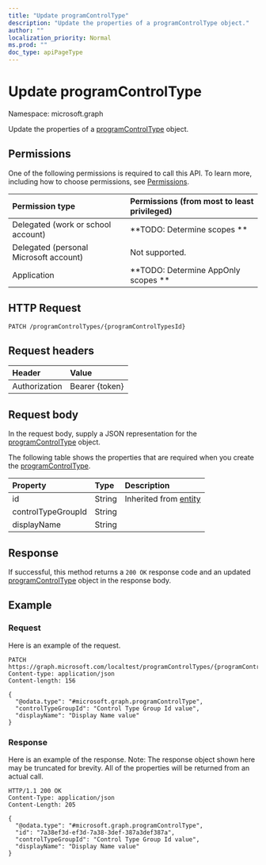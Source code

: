 ```yaml
---
title: "Update programControlType"
description: "Update the properties of a programControlType object."
author: ""
localization_priority: Normal
ms.prod: ""
doc_type: apiPageType
---
```


# Update programControlType

Namespace: microsoft.graph

Update the properties of a [programControlType](../resources/programcontroltype.md) object.

## Permissions
One of the following permissions is required to call this API. To learn more, including how to choose permissions, see [Permissions](/concepts/permissions-reference.md).

|Permission type|Permissions (from most to least privileged)|
|:---|:---|
|Delegated (work or school account)|**TODO: Determine scopes **|
|Delegated (personal Microsoft account)|Not supported.|
|Application|**TODO: Determine AppOnly scopes **|

## HTTP Request
<!-- {
  "blockType": "ignored"
}
-->
``` http
PATCH /programControlTypes/{programControlTypesId}
```

## Request headers
|Header|Value|
|:---|:---|
|Authorization|Bearer {token}|

## Request body
In the request body, supply a JSON representation for the [programControlType](../resources/programcontroltype.md) object.

The following table shows the properties that are required when you create the [programControlType](../resources/programcontroltype.md).

|Property|Type|Description|
|:---|:---|:---|
|id|String| Inherited from [entity](../resources/entity.md)|
|controlTypeGroupId|String||
|displayName|String||



## Response
If successful, this method returns a `200 OK` response code and an updated [programControlType](../resources/programcontroltype.md) object in the response body.

## Example

### Request
Here is an example of the request.
<!-- {
  "blockType": "request",
  "name": "update_programcontroltype"
}
-->
``` http
PATCH https://graph.microsoft.com/localtest/programControlTypes/{programControlTypesId}
Content-type: application/json
Content-length: 156

{
  "@odata.type": "#microsoft.graph.programControlType",
  "controlTypeGroupId": "Control Type Group Id value",
  "displayName": "Display Name value"
}
```

### Response
Here is an example of the response. Note: The response object shown here may be truncated for brevity. All of the properties will be returned from an actual call.
<!-- {
  "blockType": "response",
  "truncated": true
}
-->
``` http
HTTP/1.1 200 OK
Content-Type: application/json
Content-Length: 205

{
  "@odata.type": "#microsoft.graph.programControlType",
  "id": "7a38ef3d-ef3d-7a38-3def-387a3def387a",
  "controlTypeGroupId": "Control Type Group Id value",
  "displayName": "Display Name value"
}
```

